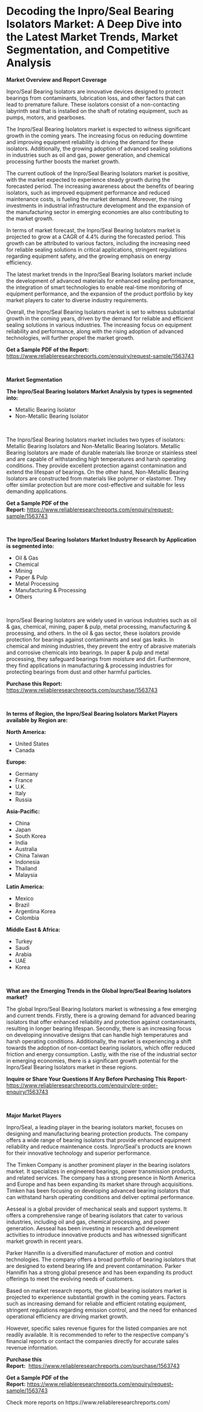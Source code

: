 <p><h1>Decoding the Inpro/Seal Bearing Isolators Market: A Deep Dive into the Latest Market Trends, Market Segmentation, and Competitive Analysis</h1></p><p><strong>Market Overview and Report Coverage</strong></p>
<p><p>Inpro/Seal Bearing Isolators are innovative devices designed to protect bearings from contaminants, lubrication loss, and other factors that can lead to premature failure. These isolators consist of a non-contacting labyrinth seal that is installed on the shaft of rotating equipment, such as pumps, motors, and gearboxes. </p><p>The Inpro/Seal Bearing Isolators market is expected to witness significant growth in the coming years. The increasing focus on reducing downtime and improving equipment reliability is driving the demand for these isolators. Additionally, the growing adoption of advanced sealing solutions in industries such as oil and gas, power generation, and chemical processing further boosts the market growth.</p><p>The current outlook of the Inpro/Seal Bearing Isolators market is positive, with the market expected to experience steady growth during the forecasted period. The increasing awareness about the benefits of bearing isolators, such as improved equipment performance and reduced maintenance costs, is fueling the market demand. Moreover, the rising investments in industrial infrastructure development and the expansion of the manufacturing sector in emerging economies are also contributing to the market growth.</p><p>In terms of market forecast, the Inpro/Seal Bearing Isolators market is projected to grow at a CAGR of 4.4% during the forecasted period. This growth can be attributed to various factors, including the increasing need for reliable sealing solutions in critical applications, stringent regulations regarding equipment safety, and the growing emphasis on energy efficiency.</p><p>The latest market trends in the Inpro/Seal Bearing Isolators market include the development of advanced materials for enhanced sealing performance, the integration of smart technologies to enable real-time monitoring of equipment performance, and the expansion of the product portfolio by key market players to cater to diverse industry requirements.</p><p>Overall, the Inpro/Seal Bearing Isolators market is set to witness substantial growth in the coming years, driven by the demand for reliable and efficient sealing solutions in various industries. The increasing focus on equipment reliability and performance, along with the rising adoption of advanced technologies, will further propel the market growth.</p></p>
<p><strong>Get a Sample PDF of the Report:</strong> <a href="https://www.reliableresearchreports.com/enquiry/request-sample/1563743">https://www.reliableresearchreports.com/enquiry/request-sample/1563743</a></p>
<p>&nbsp;</p>
<p><strong>Market Segmentation</strong></p>
<p><strong>The Inpro/Seal Bearing Isolators Market Analysis by types is segmented into:</strong></p>
<p><ul><li>Metallic Bearing Isolator</li><li>Non-Metallic Bearing Isolator</li></ul></p>
<p>&nbsp;</p>
<p><p>The Inpro/Seal Bearing Isolators market includes two types of isolators: Metallic Bearing Isolators and Non-Metallic Bearing Isolators. Metallic Bearing Isolators are made of durable materials like bronze or stainless steel and are capable of withstanding high temperatures and harsh operating conditions. They provide excellent protection against contamination and extend the lifespan of bearings. On the other hand, Non-Metallic Bearing Isolators are constructed from materials like polymer or elastomer. They offer similar protection but are more cost-effective and suitable for less demanding applications.</p></p>
<p><strong>Get a Sample PDF of the Report:</strong>&nbsp;<a href="https://www.reliableresearchreports.com/enquiry/request-sample/1563743">https://www.reliableresearchreports.com/enquiry/request-sample/1563743</a></p>
<p>&nbsp;</p>
<p><strong>The Inpro/Seal Bearing Isolators Market Industry Research by Application is segmented into:</strong></p>
<p><ul><li>Oil & Gas</li><li>Chemical</li><li>Mining</li><li>Paper & Pulp</li><li>Metal Processing</li><li>Manufacturing & Processing</li><li>Others</li></ul></p>
<p>&nbsp;</p>
<p><p>Inpro/Seal Bearing Isolators are widely used in various industries such as oil & gas, chemical, mining, paper & pulp, metal processing, manufacturing & processing, and others. In the oil & gas sector, these isolators provide protection for bearings against contaminants and seal gas leaks. In chemical and mining industries, they prevent the entry of abrasive materials and corrosive chemicals into bearings. In paper & pulp and metal processing, they safeguard bearings from moisture and dirt. Furthermore, they find applications in manufacturing & processing industries for protecting bearings from dust and other harmful particles.</p></p>
<p><strong>Purchase this Report:</strong>&nbsp; <a href="https://www.reliableresearchreports.com/purchase/1563743">https://www.reliableresearchreports.com/purchase/1563743</a></p>
<p>&nbsp;</p>
<p><strong>In terms of Region, the Inpro/Seal Bearing Isolators Market Players available by Region are:</strong></p>
<p>
    <p> <strong> North America: </strong>
        <ul>
            <li>United States</li>
            <li>Canada</li>
        </ul>
        </p> 
    <p> <strong> Europe: </strong>
        <ul>
            <li>Germany</li>
            <li>France</li>
            <li>U.K.</li>
            <li>Italy</li>
            <li>Russia</li>
        </ul>
        </p> 
    <p> <strong> Asia-Pacific: </strong>
        <ul>
            <li>China</li>
            <li>Japan</li>
            <li>South Korea</li>
            <li>India</li>
            <li>Australia</li>
            <li>China Taiwan</li>
            <li>Indonesia</li>
            <li>Thailand</li>
            <li>Malaysia</li>
        </ul>
        </p> 
    <p> <strong> Latin America: </strong>
        <ul>
            <li>Mexico</li>
            <li>Brazil</li>
            <li>Argentina Korea</li>
            <li>Colombia</li>
        </ul>
        </p> 
    <p> <strong> Middle East & Africa: </strong>
        <ul>
            <li>Turkey</li>
            <li>Saudi</li>
            <li>Arabia</li>
            <li>UAE</li>
            <li>Korea</li>
        </ul>
    </p>
    </p>
<p>&nbsp;</p>
<p><strong>What are the Emerging Trends in the Global Inpro/Seal Bearing Isolators market?</strong></p>
<p><p>The global Inpro/Seal Bearing Isolators market is witnessing a few emerging and current trends. Firstly, there is a growing demand for advanced bearing isolators that offer enhanced reliability and protection against contaminants, resulting in longer bearing lifespan. Secondly, there is an increasing focus on developing innovative designs that can handle high temperatures and harsh operating conditions. Additionally, the market is experiencing a shift towards the adoption of non-contact bearing isolators, which offer reduced friction and energy consumption. Lastly, with the rise of the industrial sector in emerging economies, there is a significant growth potential for the Inpro/Seal Bearing Isolators market in these regions.</p></p>
<p><strong>Inquire or Share Your Questions If Any Before Purchasing This Report</strong>- <a href="https://www.reliableresearchreports.com/enquiry/pre-order-enquiry/1563743">https://www.reliableresearchreports.com/enquiry/pre-order-enquiry/1563743</a></p>
<p>&nbsp;</p>
<p><strong>Major Market Players</strong></p>
<p><p>Inpro/Seal, a leading player in the bearing isolators market, focuses on designing and manufacturing bearing protection products. The company offers a wide range of bearing isolators that provide enhanced equipment reliability and reduce maintenance costs. Inpro/Seal's products are known for their innovative technology and superior performance.</p><p>The Timken Company is another prominent player in the bearing isolators market. It specializes in engineered bearings, power transmission products, and related services. The company has a strong presence in North America and Europe and has been expanding its market share through acquisitions. Timken has been focusing on developing advanced bearing isolators that can withstand harsh operating conditions and deliver optimal performance.</p><p>Aesseal is a global provider of mechanical seals and support systems. It offers a comprehensive range of bearing isolators that cater to various industries, including oil and gas, chemical processing, and power generation. Aesseal has been investing in research and development activities to introduce innovative products and has witnessed significant market growth in recent years.</p><p>Parker Hannifin is a diversified manufacturer of motion and control technologies. The company offers a broad portfolio of bearing isolators that are designed to extend bearing life and prevent contamination. Parker Hannifin has a strong global presence and has been expanding its product offerings to meet the evolving needs of customers.</p><p>Based on market research reports, the global bearing isolators market is projected to experience substantial growth in the coming years. Factors such as increasing demand for reliable and efficient rotating equipment, stringent regulations regarding emission control, and the need for enhanced operational efficiency are driving market growth.</p><p>However, specific sales revenue figures for the listed companies are not readily available. It is recommended to refer to the respective company's financial reports or contact the companies directly for accurate sales revenue information.</p></p>
<p><strong>Purchase this Report:</strong>&nbsp;&nbsp;<a href="https://www.reliableresearchreports.com/purchase/1563743">https://www.reliableresearchreports.com/purchase/1563743</a></p>
<p></p>
<p><strong>Get a Sample PDF of the Report:</strong>&nbsp;<a href="https://www.reliableresearchreports.com/enquiry/request-sample/1563743">https://www.reliableresearchreports.com/enquiry/request-sample/1563743</a></p>
<p>Check more reports on https://www.reliableresearchreports.com/</p>